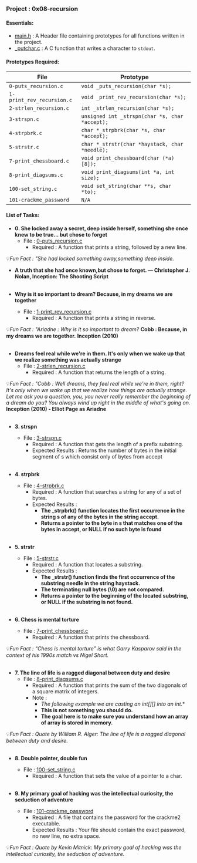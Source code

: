 <h3>Project : 0x08-recursion</h3>

<h4>Essentials:</h4>

* [main.h](./main.h) : A Header file containing prototypes for all functions written in the project.
* [_putchar.c](./_putchar.c) : A C function that writes a character to `stdout`.

<h4>Prototypes Required:</h4>

| File                   | Prototype                                                      |
| -----------------------| ---------------------------------------------------------------|
| `0-puts_recursion.c`            | `void _puts_recursion(char *s);`              |
| `1-print_rev_recursion.c`           | `void _print_rev_recursion(char *s);`        |
| `2-strlen_recursion.c`           | `int _strlen_recursion(char *s);`                              |
| `3-strspn.c`           | `unsigned int _strspn(char *s, char *accept);`                 |
| `4-strpbrk.c`          | `char *_strpbrk(char *s, char *accept);`                       |
| `5-strstr.c`           | `char *_strstr(char *haystack, char *needle);`                 |
| `7-print_chessboard.c` | `void print_chessboard(char (*a)[8]);`                         |
| `8-print_diagsums.c`   | `void print_diagsums(int *a, int size);`                       |
| `100-set_string.c`     | `void set_string(char **s, char *to);`                         |
| `101-crackme_password` | `N/A`                                                          |

<h4>List of Tasks:</h4>

* **0. She locked away a secret, deep inside herself, something she once knew to be true... but chose to forget**
  * File : [0-puts_recursion.c](./0-puts_recursion.c)
    * Required : A function that prints a string, followed by a new line.

💡*Fun Fact : "She had locked something away,something deep inside.*
   * **A truth that she had once known,but chose to forget. ― Christopher J. Nolan, Inception: The Shooting Script**
<br><br>

* **Why is it so important to dream? Because, in my dreams we are together**
  * File : [1-print_rev_recursion.c](./1-print_rev_recursion.c)
    * Required : A function that prints a string in reverse.
   
💡*Fun Fact : "Ariadne : Why is it so important to dream?*
    **Cobb : Because, in my dreams we are together.**
    **Inception (2010)**
 <br><br>
  
* **Dreams feel real while we're in them. It's only when we wake up that we realize something was actually strange**
  * File : [2-strlen_recursion.c](./2-strlen_recursion.c)
    * Required : A function that returns the length of a string.

💡*Fun Fact : "Cobb : Well dreams, they feel real while we're in them, right? It's only when we wake up that we realize how things are actually strange. Let me ask you a question, you, you never really remember the beginning of a dream do you? You always wind up right in the middle of what's going on.*
  **Inception (2010) - Elliot Page as Ariadne**
 <br><br>
  
* **3. strspn**
  * File : [3-strspn.c](./3-strspn.c)
    * Required : A function that gets the length of a prefix substring.
    * Expected Results : Returns the number of bytes in the initial segment of s which consist only of bytes from accept
 <br><br>

* **4. strpbrk**
  * File : [4-strpbrk.c](./4-strpbrk.c)
    * Required : A function that searches a string for any of a set of bytes.
    * Expected Results : 
      * **The _strpbrk() function locates the first occurrence in the string s of any of the bytes in the string accept.**
      * **Returns a pointer to the byte in s that matches one of the bytes in accept, or NULL if no such byte is found**
 <br><br>
  
* **5. strstr**
  * File : [5-strstr.c](./5-strstr.c)
    * Required : A function that locates a substring.
    * Expected Results : 
      * **The _strstr() function finds the first occurrence of the substring needle in the string haystack.**
      * **The terminating null bytes (\0) are not compared.**
      * **Returns a pointer to the beginning of the located substring, or NULL if the substring is not found.**
 <br><br>

* **6. Chess is mental torture**
  * File : [7-print_chessboard.c](./7-print_chessboard.c)
    * Required : A function that prints the chessboard.

💡*Fun Fact : “Chess is mental torture” is what Garry Kasparov said in the context of his 1990s match vs Nigel Short.*
 <br><br>

* **7. The line of life is a ragged diagonal between duty and desire**
  * File : [8-print_diagsums.c](./8-print_diagsums.c)
    * Required : A function that prints the sum of the two diagonals of a square matrix of integers.
    * Note : 
      * **The following example we are casting an int[][] into an int*.**
      * **This is not something you should do.** 
      * **The goal here is to make sure you understand how an array of array is stored in memory.**

💡*Fun Fact : Quote by William R. Alger: The line of life is a ragged diagonal between duty and desire.*
 <br><br>

* **8. Double pointer, double fun**
  * File : [100-set_string.c](./100-set_string.c)
    * Required : A function that sets the value of a pointer to a char.
 <br><br>
  
* **9. My primary goal of hacking was the intellectual curiosity, the seduction of adventure**
  * File : [101-crackme_password](./101-crackme_password)
    * Required : A file that contains the password for the crackme2 executable.
    * Expected Results : Your file should contain the exact password, no new line, no extra space.
  
💡*Fun Fact : Quote by Kevin Mitnick: My primary goal of hacking was the intellectual curiosity, the seduction of adventure.*
 <br><br>
